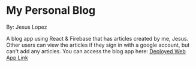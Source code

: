 # My Personal Blog

By: Jesus Lopez

A blog app using React & Firebase that has articles created by me, Jesus. Other users can view the articles if they sign in with a google account, but can't add any articles.
You can access the blog app here: [Deployed Web App Link](https://blog-8aee2.web.app)
